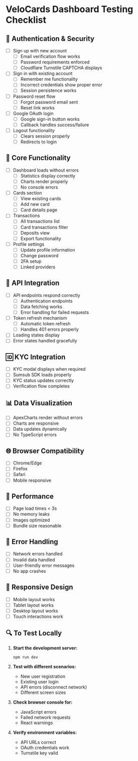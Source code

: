 # VeloCards Dashboard Testing Checklist

## 🔐 Authentication & Security
- [ ] Sign up with new account
  - [ ] Email verification flow works
  - [ ] Password requirements enforced
  - [ ] Cloudflare Turnstile CAPTCHA displays
- [ ] Sign in with existing account
  - [ ] Remember me functionality
  - [ ] Incorrect credentials show proper error
  - [ ] Session persistence works
- [ ] Password reset flow
  - [ ] Forgot password email sent
  - [ ] Reset link works
- [ ] Google OAuth login
  - [ ] Google sign-in button works
  - [ ] Callback handles success/failure
- [ ] Logout functionality
  - [ ] Clears session properly
  - [ ] Redirects to login

## 🎯 Core Functionality
- [ ] Dashboard loads without errors
  - [ ] Statistics display correctly
  - [ ] Charts render properly
  - [ ] No console errors
- [ ] Cards section
  - [ ] View existing cards
  - [ ] Add new card
  - [ ] Card details page
- [ ] Transactions
  - [ ] All transactions list
  - [ ] Card transactions filter
  - [ ] Deposits view
  - [ ] Export functionality
- [ ] Profile settings
  - [ ] Update profile information
  - [ ] Change password
  - [ ] 2FA setup
  - [ ] Linked providers

## 🔄 API Integration
- [ ] API endpoints respond correctly
  - [ ] Authentication endpoints
  - [ ] Data fetching works
  - [ ] Error handling for failed requests
- [ ] Token refresh mechanism
  - [ ] Automatic token refresh
  - [ ] Handles 401 errors properly
- [ ] Loading states display
- [ ] Error states handled gracefully

## 🆔 KYC Integration
- [ ] KYC modal displays when required
- [ ] Sumsub SDK loads properly
- [ ] KYC status updates correctly
- [ ] Verification flow completes

## 📊 Data Visualization
- [ ] ApexCharts render without errors
- [ ] Charts are responsive
- [ ] Data updates dynamically
- [ ] No TypeScript errors

## 🌐 Browser Compatibility
- [ ] Chrome/Edge
- [ ] Firefox
- [ ] Safari
- [ ] Mobile responsive

## 🚀 Performance
- [ ] Page load times < 3s
- [ ] No memory leaks
- [ ] Images optimized
- [ ] Bundle size reasonable

## 🐛 Error Handling
- [ ] Network errors handled
- [ ] Invalid data handled
- [ ] User-friendly error messages
- [ ] No app crashes

## 📱 Responsive Design
- [ ] Mobile layout works
- [ ] Tablet layout works
- [ ] Desktop layout works
- [ ] Touch interactions work

## 🔍 To Test Locally

1. **Start the development server:**
   ```bash
   npm run dev
   ```

2. **Test with different scenarios:**
   - New user registration
   - Existing user login
   - API errors (disconnect network)
   - Different screen sizes

3. **Check browser console for:**
   - JavaScript errors
   - Failed network requests
   - React warnings

4. **Verify environment variables:**
   - API URLs correct
   - OAuth credentials work
   - Turnstile key valid